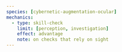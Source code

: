 ```yaml
---
species: [cybernetic-augmentation-ocular]
mechanics:
  - type: skill-check
    limit: [perception, investigation]
    effect: advantage
    note: on checks that rely on sight
---
```

